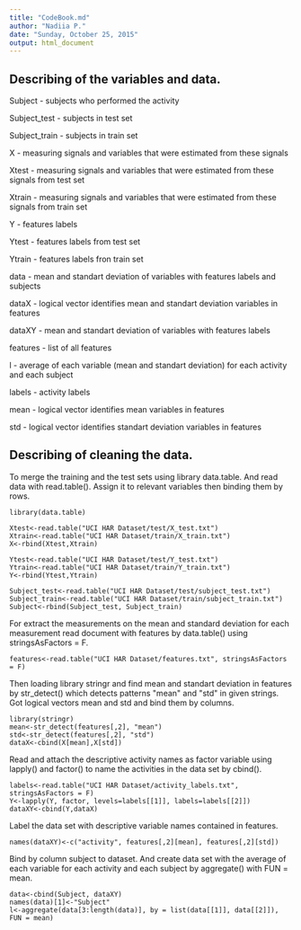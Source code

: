 ```yaml
---
title: "CodeBook.md"
author: "Nadiia P."
date: "Sunday, October 25, 2015"
output: html_document
---
```


Describing of the variables and data.
-------------------------------------

<p>Subject - subjects who performed the activity</p>
<p>Subject_test - subjects in test set</p>
<p>Subject_train - subjects in train set</p>
<p>X - measuring signals and variables that were estimated from these signals</p>
<p>Xtest -  measuring signals and variables that were estimated from these signals from test set</p>
<p>Xtrain - measuring signals and variables that were estimated from these signals from train set</p>
<p>Y - features labels</p>
<p>Ytest - features labels from test set</p>
<p>Ytrain - features labels fron train set</p>
<p>data - mean and standart deviation of variables with features labels and subjects</p>
<p>dataX - logical vector identifies mean and standart deviation variables in features</p>
<p>dataXY - mean and standart deviation of variables with features labels</p>
<p>features - list of all features</p>
<p>l - average of each variable (mean and standart deviation) for each activity and each subject</p>
<p>labels - activity labels</p>
<p>mean - logical vector identifies mean  variables in features</p>
<p>std - logical vector identifies standart deviation variables in features</p>

Describing of cleaning the data.
--------------------------------

To merge the training and the test sets using library data.table. And read data with read.table(). Assign it to relevant variables then binding them by rows.

```{r}
library(data.table)

Xtest<-read.table("UCI HAR Dataset/test/X_test.txt")
Xtrain<-read.table("UCI HAR Dataset/train/X_train.txt")
X<-rbind(Xtest,Xtrain)

Ytest<-read.table("UCI HAR Dataset/test/Y_test.txt")
Ytrain<-read.table("UCI HAR Dataset/train/Y_train.txt")
Y<-rbind(Ytest,Ytrain)

Subject_test<-read.table("UCI HAR Dataset/test/subject_test.txt")
Subject_train<-read.table("UCI HAR Dataset/train/subject_train.txt")
Subject<-rbind(Subject_test, Subject_train)
```

For extract the measurements on the mean and standard deviation for each measurement read document with features by data.table() using stringsAsFactors = F. 

```{r}
features<-read.table("UCI HAR Dataset/features.txt", stringsAsFactors = F)
```

Then loading library stringr and find mean and standart deviation  in features by str_detect() which detects patterns "mean" and "std" in given strings. Got logical vectors mean and std and bind them by columns.

```{r}
library(stringr)
mean<-str_detect(features[,2], "mean")
std<-str_detect(features[,2], "std")
dataX<-cbind(X[mean],X[std])
```

Read and attach the descriptive activity names as factor variable using lapply() and factor() to name the activities in the data set by cbind().

```{r}
labels<-read.table("UCI HAR Dataset/activity_labels.txt", stringsAsFactors = F)
Y<-lapply(Y, factor, levels=labels[[1]], labels=labels[[2]])
dataXY<-cbind(Y,dataX)
```

Label the data set with descriptive variable names contained in features.

``` {r}
names(dataXY)<-c("activity", features[,2][mean], features[,2][std])
```

Bind  by column subject to dataset. And create data set with the average of each variable for each activity and each subject by aggregate() with FUN = mean.

```{r}
data<-cbind(Subject, dataXY)
names(data)[1]<-"Subject"
l<-aggregate(data[3:length(data)], by = list(data[[1]], data[[2]]), FUN = mean)
```
